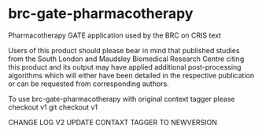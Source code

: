 # brc-gate-pharmacotherapy
Pharmacotherapy GATE application used by the BRC on CRIS text

Users of this product should please bear in mind that published studies from the South London and Maudsley Biomedical Research Centre citing this product and its output may have applied additional post-processing algorithms which will either have been detailed in the respective publication or can be requested from corresponding authors.

To use brc-gate-pharmacotherapy with original context tagger please checkout v1
git checkout v1 

CHANGE LOG
V2 UPDATE CONTAXT TAGGER TO NEWVERSION

